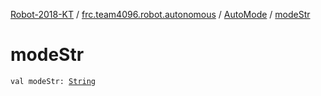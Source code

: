 [Robot-2018-KT](../../index.md) / [frc.team4096.robot.autonomous](../index.md) / [AutoMode](index.md) / [modeStr](./mode-str.md)

# modeStr

`val modeStr: `[`String`](https://kotlinlang.org/api/latest/jvm/stdlib/kotlin/-string/index.html)
